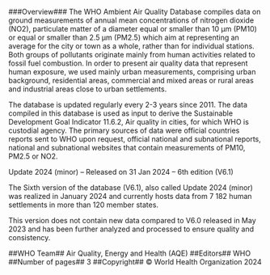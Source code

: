 ###Overview###
The WHO Ambient Air Quality Database compiles data on ground measurements of annual mean concentrations of nitrogen dioxide (NO2), particulate matter of a diameter equal or smaller than 10 μm (PM10) or equal or smaller than 2.5 μm (PM2.5) which aim at representing an average for the city or town as a whole, rather than for individual stations. Both groups of pollutants originate mainly from human activities related to fossil fuel combustion. In order to present air quality data that represent human exposure, we used mainly urban measurements, comprising urban background, residential areas, commercial and mixed areas or rural areas and industrial areas close to urban settlements.

The database is updated regularly every 2-3 years since 2011. The data compiled in this database is used as input to derive the Sustainable Development Goal Indicator 11.6.2, Air quality in cities, for which WHO is custodial agency. The primary sources of data were official countries reports sent to WHO upon request, official national and subnational reports, national and subnational websites that contain measurements of PM10, PM2.5 or NO2.

 Update 2024 (minor) – Released on 31 Jan 2024 – 6th edition (V6.1)

The Sixth version of the database (V6.1), also called Update 2024 (minor) was realized in January 2024 and currently hosts data from 7 182 human settlements in more than 120 member states.

This version does not contain new data compared to V6.0 released in May 2023 and has been further analyzed and processed to ensure quality and consistency.

##WHO Team##
Air Quality, Energy and Health (AQE)
##Editors##
WHO
##Number of pages##
3
##Copyright##
© World Health Organization 2024